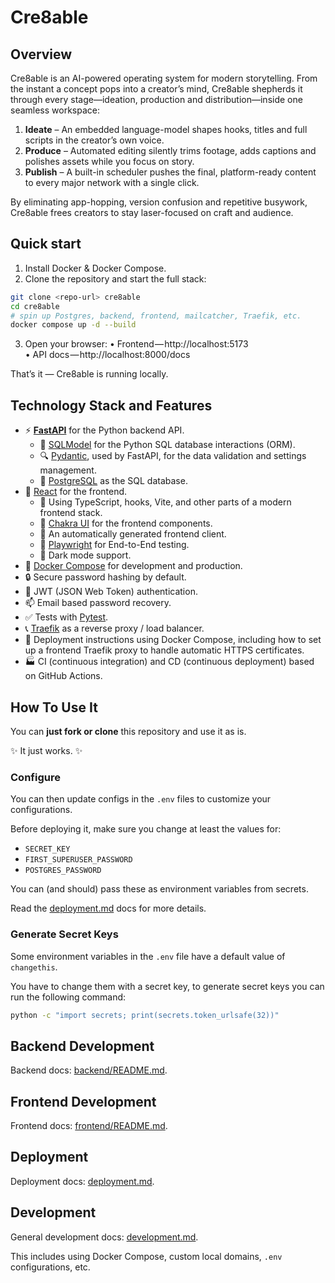 # Cre8able

## Overview

Cre8able is an AI-powered operating system for modern storytelling.  From the instant a concept pops into a creator’s mind, Cre8able shepherds it through every stage—ideation, production and distribution—inside one seamless workspace:

1. **Ideate** – An embedded language-model shapes hooks, titles and full scripts in the creator’s own voice.
2. **Produce** – Automated editing silently trims footage, adds captions and polishes assets while you focus on story.
3. **Publish** – A built-in scheduler pushes the final, platform-ready content to every major network with a single click.

By eliminating app-hopping, version confusion and repetitive busywork, Cre8able frees creators to stay laser-focused on craft and audience.

## Quick start

1. Install Docker & Docker Compose.
2. Clone the repository and start the full stack:

```bash
git clone <repo-url> cre8able
cd cre8able
# spin up Postgres, backend, frontend, mailcatcher, Traefik, etc.
docker compose up -d --build
```

3. Open your browser:
   • Frontend — http://localhost:5173  
   • API docs — http://localhost:8000/docs

That’s it — Cre8able is running locally.

## Technology Stack and Features

- ⚡ [**FastAPI**](https://fastapi.tiangolo.com) for the Python backend API.
    - 🧰 [SQLModel](https://sqlmodel.tiangolo.com) for the Python SQL database interactions (ORM).
    - 🔍 [Pydantic](https://docs.pydantic.dev), used by FastAPI, for the data validation and settings management.
    - 💾 [PostgreSQL](https://www.postgresql.org) as the SQL database.
- 🚀 [React](https://react.dev) for the frontend.
    - 💃 Using TypeScript, hooks, Vite, and other parts of a modern frontend stack.
    - 🎨 [Chakra UI](https://chakra-ui.com) for the frontend components.
    - 🤖 An automatically generated frontend client.
    - 🧪 [Playwright](https://playwright.dev) for End-to-End testing.
    - 🦇 Dark mode support.
- 🐋 [Docker Compose](https://www.docker.com) for development and production.
- 🔒 Secure password hashing by default.
- 🔑 JWT (JSON Web Token) authentication.
- 📫 Email based password recovery.
- ✅ Tests with [Pytest](https://pytest.org).
- 📞 [Traefik](https://traefik.io) as a reverse proxy / load balancer.
- 🚢 Deployment instructions using Docker Compose, including how to set up a frontend Traefik proxy to handle automatic HTTPS certificates.
- 🏭 CI (continuous integration) and CD (continuous deployment) based on GitHub Actions.

## How To Use It

You can **just fork or clone** this repository and use it as is.

✨ It just works. ✨

### Configure

You can then update configs in the `.env` files to customize your configurations.

Before deploying it, make sure you change at least the values for:

- `SECRET_KEY`
- `FIRST_SUPERUSER_PASSWORD`
- `POSTGRES_PASSWORD`

You can (and should) pass these as environment variables from secrets.

Read the [deployment.md](./deployment.md) docs for more details.

### Generate Secret Keys

Some environment variables in the `.env` file have a default value of `changethis`.

You have to change them with a secret key, to generate secret keys you can run the following command:

```bash
python -c "import secrets; print(secrets.token_urlsafe(32))"
```

## Backend Development

Backend docs: [backend/README.md](./backend/README.md).

## Frontend Development

Frontend docs: [frontend/README.md](./frontend/README.md).

## Deployment

Deployment docs: [deployment.md](./deployment.md).

## Development

General development docs: [development.md](./development.md).

This includes using Docker Compose, custom local domains, `.env` configurations, etc.


